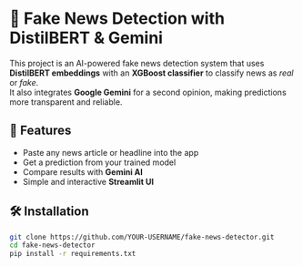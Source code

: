 # 📰 Fake News Detection with DistilBERT & Gemini

This project is an AI-powered fake news detection system that uses **DistilBERT embeddings** with an **XGBoost classifier** to classify news as *real* or *fake*.  
It also integrates **Google Gemini** for a second opinion, making predictions more transparent and reliable.

## 🚀 Features
- Paste any news article or headline into the app
- Get a prediction from your trained model
- Compare results with **Gemini AI**
- Simple and interactive **Streamlit UI**

## 🛠️ Installation
```bash
git clone https://github.com/YOUR-USERNAME/fake-news-detector.git
cd fake-news-detector
pip install -r requirements.txt
